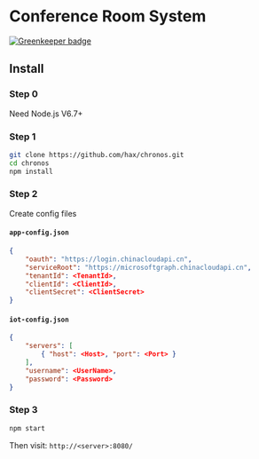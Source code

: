 # Conference Room System

[![Greenkeeper badge](https://badges.greenkeeper.io/hax/chronos.svg)](https://greenkeeper.io/)

## Install

### Step 0
Need Node.js V6.7+

### Step 1
```sh
git clone https://github.com/hax/chronos.git
cd chronos
npm install
```

### Step 2
Create config files

#### `app-config.json`
```json
{
	"oauth": "https://login.chinacloudapi.cn",
	"serviceRoot": "https://microsoftgraph.chinacloudapi.cn",
	"tenantId": <TenantId>,
	"clientId": <ClientId>,
	"clientSecret": <ClientSecret>
}
```

#### `iot-config.json`
```json
{
	"servers": [
		{ "host": <Host>, "port": <Port> }
	],
	"username": <UserName>,
	"password": <Password>
}
```

### Step 3
```sh
npm start
```

Then visit: `http://<server>:8080/`
